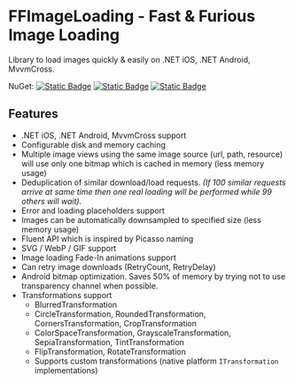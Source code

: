 # FFImageLoading - Fast & Furious Image Loading 

Library to load images quickly & easily on .NET iOS, .NET Android, MvvmCross.

NuGet:
[![Static Badge](https://img.shields.io/badge/Core-latest-blue)](https://www.nuget.org/packages/Cross.FFImageLoading.Core/)
[![Static Badge](https://img.shields.io/badge/Android-latest-blue)](https://www.nuget.org/packages/Cross.FFImageLoading.Android/)
[![Static Badge](https://img.shields.io/badge/iOS-latest-blue)](https://www.nuget.org/packages/Cross.FFImageLoading.Ios/)

## Features

- .NET iOS, .NET  Android, MvvmCross support
- Configurable disk and memory caching
- Multiple image views using the same image source (url, path, resource) will use only one bitmap which is cached in memory (less memory usage)
- Deduplication of similar download/load requests. *(If 100 similar requests arrive at same time then one real loading will be performed while 99 others will wait).*
- Error and loading placeholders support
- Images can be automatically downsampled to specified size (less memory usage)
- Fluent API which is inspired by Picasso naming
- SVG / WebP / GIF support
- Image loading Fade-In animations support
- Can retry image downloads (RetryCount, RetryDelay)
- Android bitmap optimization. Saves 50% of memory by trying not to use transparency channel when possible.
- Transformations support
  - BlurredTransformation
  - CircleTransformation, RoundedTransformation, CornersTransformation, CropTransformation
  - ColorSpaceTransformation, GrayscaleTransformation, SepiaTransformation, TintTransformation
  - FlipTransformation, RotateTransformation
  - Supports custom transformations (native platform `ITransformation` implementations)
